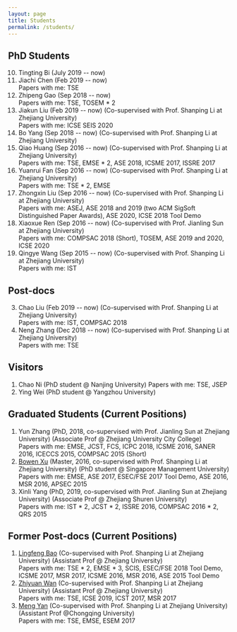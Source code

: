 ```yaml
---
layout: page
title: Students
permalink: /students/
---
```




## PhD Students
10. Tingting Bi (July 2019 -- now) <br />
9. Jiachi Chen (Feb 2019 -- now)  <br />
Papers with me: TSE  <br />
8. Zhipeng Gao (Sep 2018 -- now)  <br />
Papers with me: TSE, TOSEM * 2 <br />
3. Jiakun Liu (Feb 2019 -- now)  (Co-supervised with Prof. Shanping Li at Zhejiang University)  <br />
Papers with me: ICSE SEIS 2020  <br />
8. Bo Yang (Sep 2018 -- now) (Co-supervised with Prof. Shanping Li at Zhejiang University)  <br />
4. Qiao Huang (Sep 2016 -- now) (Co-supervised with Prof. Shanping Li at Zhejiang University)  <br />
Papers with me: TSE, EMSE * 2, ASE 2018, ICSME 2017, ISSRE 2017  <br />
5. Yuanrui Fan (Sep 2016 -- now)  (Co-supervised with Prof. Shanping Li at Zhejiang University)  <br />
Papers with me: TSE * 2, EMSE  <br />
6. Zhongxin Liu (Sep 2016 -- now)  (Co-supervised with Prof. Shanping Li at Zhejiang University)  <br />
Papers with me: ASEJ, ASE 2018 and 2019 (two ACM SigSoft Distinguished Paper Awards), ASE 2020, ICSE 2018 Tool Demo  <br />
7. Xiaoxue Ren (Sep 2016 -- now)  (Co-supervised with Prof. Jianling Sun at Zhejiang University)  <br />
Papers with me: COMPSAC 2018 (Short), TOSEM, ASE 2019 and 2020, ICSE 2020  <br />
8. Qingye Wang (Sep 2015 -- now) (Co-supervised with Prof. Shanping Li at Zhejiang University)  <br />
Papers with me: IST  <br />



## Post-docs

3. Chao Liu (Feb 2019 -- now) (Co-supervised with Prof. Shanping Li at Zhejiang University)  <br />
Papers with me: IST, COMPSAC 2018  <br />
2. Neng Zhang (Dec 2018 -- now) (Co-supervised with Prof. Shanping Li at Zhejiang University)  <br />
Papers with me: TSE  <br />



## Visitors
1. Chao Ni (PhD student @ Nanjing University)
Papers with me: TSE, JSEP <br />
2. Ying Wei (PhD student @ Yangzhou University)

## Graduated Students (Current Positions)

1. Yun Zhang (PhD, 2018, co-supervised with Prof. Jianling Sun at Zhejiang University) (Associate Prof @ Zhejiang University City College)  <br />
Papers with me: EMSE, JCST, FCS, ICPC 2018, ICSME 2016, SANER 2016, ICECCS 2015, COMPSAC 2015 (Short)  <br />
2. [Bowen Xu] (Master, 2016, co-supervised with Prof. Shanping Li at Zhejiang University) (PhD student @ Singapore Management University) <br />
Papers with me: EMSE, ASE 2017, ESEC/FSE 2017 Tool Demo,  ASE 2016, MSR 2016, APSEC 2015 
9. Xinli Yang (PhD, 2019, co-supervised with Prof. Jianling Sun at Zhejiang University) (Associate Prof @ Zhejiang Shuren University) <br /> 
Papers with me: IST * 2, JCST * 2, ISSRE 2016, COMPSAC 2016 * 2, QRS 2015  <br />

## Former Post-docs (Current Positions)

1. [Lingfeng Bao] (Co-supervised with Prof. Shanping Li at Zhejiang University) (Assistant Prof @ Zhejiang University) <br />
Papers with me: TSE * 2, EMSE * 3, SCIS, ESEC/FSE 2018 Tool Demo, ICSME 2017, MSR 2017, ICSME 2016, MSR 2016, ASE 2015 Tool Demo <br />
2. [Zhiyuan Wan] (Co-supervised with Prof. Shanping Li at Zhejiang University) (Assistant Prof @ Zhejiang University) <br />
Papers with me: TSE, ICSE 2019, ICST 2017, MSR 2017 <br />
1. [Meng Yan] (Co-supervised with Prof. Shanping Li at Zhejiang University) (Assistant Prof @Chongqing University)  <br />
Papers with me: TSE, EMSE, ESEM 2017  <br />


[Lingfeng Bao]: https://baolingfeng.github.io/
[Meng Yan]: https://yanmeng.github.io/
[Bowen Xu]:  https://www.bowenxu.me/
[Zhiyuan Wan]: https://zhiyuan-wan.github.io/
